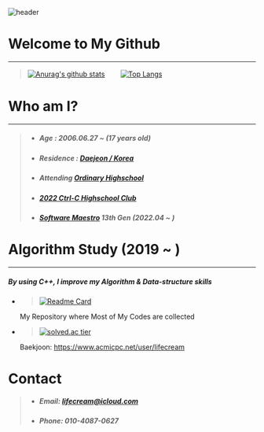 ![header](https://capsule-render.vercel.app/api?type=Waving&color=a1d9ff&text=%20Welcome!&desc=Lifecream's%20Github%20Profile&fontColor=ffffff&height=250&fontSize=100&fontAlignY=40&descAlignY=58&descAlign=63&animation=fadeIn)


# Welcome to My Github
-----
> [![Anurag's github stats](https://github-readme-stats.vercel.app/api?username=Lifecream&show_icons=true&theme={theme})](https://github.com/Lifecream/github-readme-stats) 　　[![Top Langs](https://github-readme-stats.vercel.app/api/top-langs/?username=Lifecream)](https://github.com/Lifecream/github-readme-stats)

# Who am I?
-----
> - ##### Age : 2006.06.27 ~ (17 years old)
> - ##### Residence : [Daejeon / Korea](https://www.google.com/maps/place/%EB%8C%80%EC%A0%84%EA%B4%91%EC%97%AD%EC%8B%9C)
> - ##### Attending [Ordinary Highschool](https://www.google.com/maps/place/%EB%8C%80%EC%A0%84%EB%8F%84%EC%95%88%EA%B3%A0%EB%93%B1%ED%95%99%EA%B5%90)
> - ##### [2022 Ctrl-C Highschool Club](https://github.com/Lifecream/2022-Ctrl-C-Activities) 
> - ##### [Software Maestro](https://www.swmaestro.org/) 13th Gen (2022.04 ~ )

# Algorithm Study (2019 ~ )
-----
##### By using C++, I improve my Algorithm & Data-structure skills  
 - >[![Readme Card](https://github-readme-stats.vercel.app/api/pin/?username=Lifecream&repo=C-Cpp-Algorithm)](https://github.com/Lifecream/C-Cpp-Algorithm)
    
    My Repository where Most of My Codes are collected 


- >[![solved.ac tier](http://mazassumnida.wtf/api/v2/generate_badge?boj=lifecream)](https://solved.ac/lifecream)
    
    Baekjoon: <https://www.acmicpc.net/user/lifecream>

# Contact
> - ##### Email: lifecream@icloud.com
> - ##### Phone: 010-4087-0627
